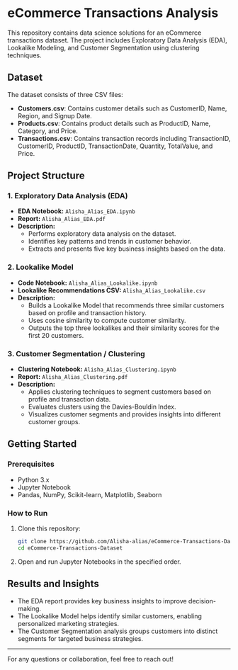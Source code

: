 # eCommerce Transactions Analysis

This repository contains data science solutions for an eCommerce transactions dataset. The project includes Exploratory Data Analysis (EDA), Lookalike Modeling, and Customer Segmentation using clustering techniques.

## Dataset
The dataset consists of three CSV files:
- **Customers.csv**: Contains customer details such as CustomerID, Name, Region, and Signup Date.
- **Products.csv**: Contains product details such as ProductID, Name, Category, and Price.
- **Transactions.csv**: Contains transaction records including TransactionID, CustomerID, ProductID, TransactionDate, Quantity, TotalValue, and Price.

## Project Structure

### 1. Exploratory Data Analysis (EDA)
- **EDA Notebook:** `Alisha_Alias_EDA.ipynb`
- **Report:** `Alisha_Alias_EDA.pdf`
- **Description:**
  - Performs exploratory data analysis on the dataset.
  - Identifies key patterns and trends in customer behavior.
  - Extracts and presents five key business insights based on the data.

### 2. Lookalike Model
- **Code Notebook:** `Alisha_Alias_Lookalike.ipynb`
- **Lookalike Recommendations CSV:** `Alisha_Alias_Lookalike.csv`
- **Description:**
  - Builds a Lookalike Model that recommends three similar customers based on profile and transaction history.
  - Uses cosine similarity to compute customer similarity.
  - Outputs the top three lookalikes and their similarity scores for the first 20 customers.

### 3. Customer Segmentation / Clustering
- **Clustering Notebook:** `Alisha_Alias_Clustering.ipynb`
- **Report:** `Alisha_Alias_Clustering.pdf`
- **Description:**
  - Applies clustering techniques to segment customers based on profile and transaction data.
  - Evaluates clusters using the Davies-Bouldin Index.
  - Visualizes customer segments and provides insights into different customer groups.

## Getting Started
### Prerequisites
- Python 3.x
- Jupyter Notebook
- Pandas, NumPy, Scikit-learn, Matplotlib, Seaborn

### How to Run
1. Clone this repository:
   ```bash
   git clone https://github.com/Alisha-alias/eCommerce-Transactions-Dataset.git
   cd eCommerce-Transactions-Dataset
   ```
2. Open and run Jupyter Notebooks in the specified order.

## Results and Insights
- The EDA report provides key business insights to improve decision-making.
- The Lookalike Model helps identify similar customers, enabling personalized marketing strategies.
- The Customer Segmentation analysis groups customers into distinct segments for targeted business strategies.

---

For any questions or collaboration, feel free to reach out!

